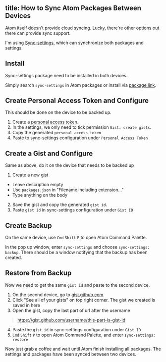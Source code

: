 <!-- --- -->
title: How to Sync Atom Packages Between Devices
---

Atom itself doesn't provide cloud syncing. Lucky, there're other options out there can provide sync support.

I'm using [Sync-settings](https://atom.io/packages/sync-settings), which can synchronize both packages and settings.

## Install

Sync-settings package need to be installed in both devices.

Simply search `sync-settings` in Atom packages or install via [package link](https://atom.io/packages/sync-settings).

## Create Personal Access Token and Configure

This should be done on the device to be backed up.

1. Create a [personal access token](https://github.com/settings/tokens/new?scopes=gist).
2. In the settings, we only need to tick permission `Gist: create gists`.
3. Copy the generated `personal access token`
4. Paste to sync-settings configuration under `Personal Access Token`

## Create a Gist and Configure
Same as above, do it on the device that needs to be backed up

1. Create a new [gist](https://gist.github.com/)
  - Leave description empty
  - Use `packages.json` in "Filename including extension..."
  - Type anything on the body
2. Save the gist and copy the generated `gist id`.
3. Paste `gist id` in sync-settings configuration under `Gist ID`

## Create Backup

On the same device, use `Cmd` `Shift` `P` to open Atom Command Palette.

In the pop up window, enter `sync-settings` and choose `sync-settings: backup`. There should be a window notifying that the backup has been created.

## Restore from Backup
Now we need to get the same `gist id` and paste to the second device.

1. On the second device, go to [gist.github.com](https://gist.github.com).
2. Click "See all of your gists" on top right corner. The gist we created is saved in here
3. Open the gist, copy the last part of url after the username
> https://gist.github.com/username/this-part-is-gist-id
4. Paste the `gist id` in sync-settings configuration under `Gist ID`
5. `Cmd` `Shift` `P` to open Atom Command Palette, and enter `sync-settings: restore`

Now just grab a coffee and wait until Atom finish installing all packages. The settings and packages have been synced between two devices.
